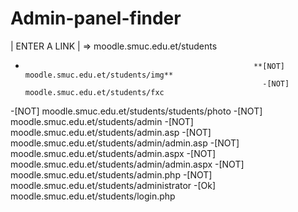 # Admin-panel-finder

   |   ENTER A LINK   |
=>  moodle.smuc.edu.et/students

-                                                        **[NOT] moodle.smuc.edu.et/students/img**
                                                           -[NOT] moodle.smuc.edu.et/students/fxc
-[NOT] moodle.smuc.edu.et/students/students/photo
-[NOT] moodle.smuc.edu.et/students/admin
-[NOT] moodle.smuc.edu.et/students/admin.asp
-[NOT] moodle.smuc.edu.et/students/admin/admin.asp
-[NOT] moodle.smuc.edu.et/students/admin.aspx
-[NOT] moodle.smuc.edu.et/students/admin/admin.aspx
-[NOT] moodle.smuc.edu.et/students/admin.php
-[NOT] moodle.smuc.edu.et/students/administrator
-[Ok] moodle.smuc.edu.et/students/login.php
